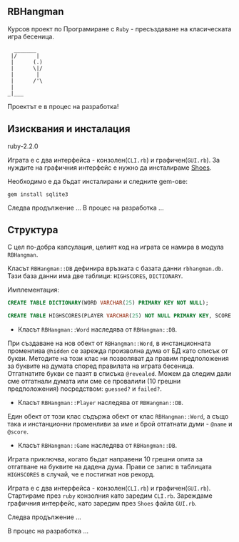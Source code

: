 ## RBHangman

Курсов проект по Програмиране с `Ruby` - пресъздаване на класическата игра бесеница.

```
  _______
 |/      |
 |      (.)
 |      \|/
 |       |
 |      /'\
 |
_|___
```
Проектът е в процес на разработка!

## Изисквания и инсталация

ruby-2.2.0

Играта е с два интерфейса - конзолен(`CLI.rb`) и графичен(`GUI.rb`). За нуждите на графичния интерфейс е нужно да инсталираме [Shoes](http://shoesrb.com/).

Необходимо е да бъдат инсталирани и следните gem-ове:

`gem install sqlite3`

Следва продължение ...
В процес на разработка ...

## Структура

С цел по-добра капсулация, целият код на играта се намира в модула `RBHangman`.

Класът `RBHangman::DB` дефинира връзката с базата данни `rbhangman.db`. Тази база данни има две таблици: `HIGHSCORES`, `DICTIONARY`.

Имплементация: 

```SQL
CREATE TABLE DICTIONARY(WORD VARCHAR(25) PRIMARY KEY NOT NULL);
```
```SQL
CREATE TABLE HIGHSCORES(PLAYER VARCHAR(25) NOT NULL PRIMARY KEY, SCORE INTEGER NOT NULL);
```

+ Класът `RBHangman::Word` наследява от `RBHangman::DB`.

При създаване на нов обект от `RBHangman::Word`, в инстанционната променлива `@hidden` се зарежда произволна дума от БД като списък от букви. Методите на този клас ни позволяват да правим предположения за буквите на думата според правилата на играта бесеница. Отгатнатите букви се пазят в списъка `@revealed`. Можем да следим дали сме отгатнали думата или сме се провалили (10 грешни предположения) посредством: `guessed?` и  `failed?`. 

+ Класът `RBHangman::Player` наследява от `RBHangman::DB`. 

Един обект от този клас съдържа обект от клас `RBHangman::Word`, а също така и инстанционни променливи за име и брой отгатнати думи - `@name` и `@score`.

+ Класът `RBHangman::Game` наследява от `RBHangman::DB`.

Играта приключва, когато бъдат направени 10 грешни опита за отгатване на буквите на дадена дума. Прави се запис в таблицата `HIGHSCORES` в случай, че е постигнат нов рекорд.



Играта е с два интерфейса - конзолен(`CLI.rb`) и графичен(`GUI.rb`). Стартираме през `ruby` конзолния като заредим `CLI.rb`. Зареждаме графичния интерфейс, като заредим през `Shoes` файла `GUI.rb`.



Следва продължение ...

В процес на разработка ...






